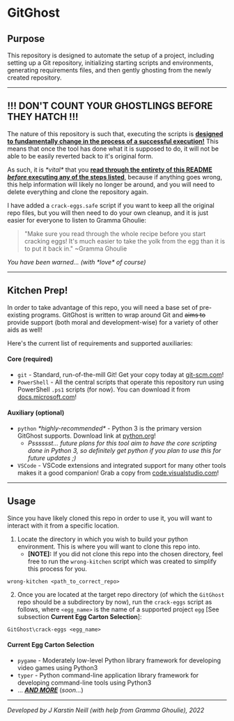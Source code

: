 # GitGhost

## Purpose
This repository is designed to automate the setup of a project, including setting up a Git repository, initializing starting scripts and environments, generating requirements files, and then gently ghosting from the newly created repository.

---

## !!! DON'T COUNT YOUR GHOSTLINGS BEFORE THEY HATCH !!!
The nature of this repository is such that, executing the scripts is **<ins>designed to fundamentally change in the process of a successful execution!</ins>** This means that once the tool has done what it is supposed to do, it will not be able to be easily reverted back to it's original form.

As such, it is *\*vital\** that you **<ins>read through the entirety of this README *before* executing any of the steps listed</ins>**, because if anything goes wrong, this help information will likely no longer be around, and you will need to delete everything and clone the repository again.

I have added a `crack-eggs.safe` script if you want to keep all the original repo files, but you will then need to do your own cleanup, and it is just easier for everyone to listen to Gramma Ghoulie:
> "Make sure you read through the whole recipe before you start cracking eggs! It's much easier to take the yolk from the egg than it is to put it back in." ~Gramma Ghoulie

*You have been warned... (with \*love\* of course)*

---

## Kitchen Prep!
In order to take advantage of this repo, you will need a base set of pre-existing programs. GitGhost is written to wrap around Git and ~~aims to~~ provide support (both moral and development-wise) for a variety of other aids as well!

Here's the current list of requirements and supported auxiliaries:

#### Core (required)
- `git` - Standard, run-of-the-mill Git! Get your copy today at [git-scm.com][1]!
- `PowerShell` - All the central scripts that operate this repository run using PowerShell `.ps1` scripts (for now). You can download it from [docs.microsoft.com][2]!

#### Auxiliary (optional)
- `python` *\*highly-recommended\** - Python 3 is the primary version GitGhost supports. Download link at [python.org][3]!
    + *Psssssst... future plans for this tool aim to have the core scripting done in Python 3, so definitely get python if you plan to use this for future updates ;)*
- `VSCode` - VSCode extensions and integrated support for many other tools makes it a good companion! Grab a copy from [code.visualstudio.com][4]!

[1]: <https://git-scm.com/downloads> "Git downloads"
[2]: <https://docs.microsoft.com/en-us/powershell/scripting/install/installing-powershell?view=powershell-7.2> "PowerShell installations"
[3]: <https://www.python.org/downloads/> "Python downloads"
[4]: <https://code.visualstudio.com/> "VSCode downloads"

---

## Usage
Since you have likely cloned this repo in order to use it, you will want to interact with it from a specific location.
1. Locate the directory in which you wish to build your python environment. This is where you will want to clone this repo into.
    - **[NOTE]:** If you did not clone this repo into the chosen directory, feel free to run the `wrong-kitchen` script which was created to simplify this process for you.
    
```
wrong-kitchen <path_to_correct_repo>
```

2. Once you are located at the target repo directory (of which the `GitGhost` repo should be a subdirectory by now), run the `crack-eggs` script as follows, where `<egg_name>` is the name of a supported project `egg` [See subsection **Current Egg Carton Selection**]:

```
GitGhost\crack-eggs <egg_name>
```

#### Current Egg Carton Selection
- `pygame` - Moderately low-level Python library framework for developing video games using Python3
- `typer`  - Python command-line application library framework for developing command-line tools using Python3
- ... ***<ins>AND MORE</ins>*** (*soon...*)

---

*Developed by J Karstin Neill (with help from Gramma Ghoulie), 2022*

